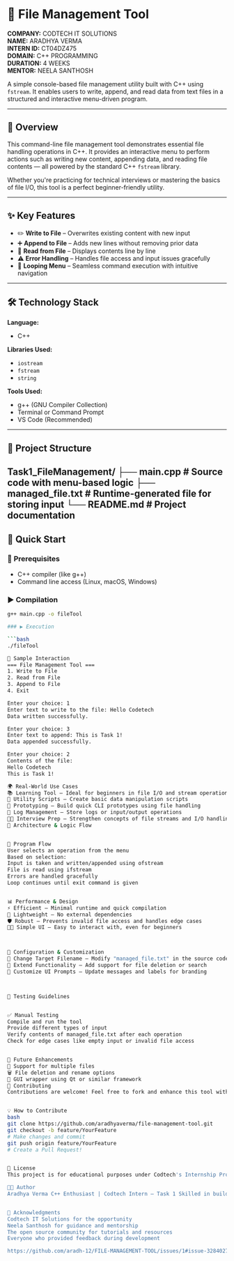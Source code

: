 # 📂 File Management Tool

**COMPANY:** CODTECH IT SOLUTIONS  
**NAME:** ARADHYA VERMA  
**INTERN ID:** CT04DZ475  
**DOMAIN:** C++ PROGRAMMING  
**DURATION:** 4 WEEKS  
**MENTOR:** NEELA SANTHOSH  

A simple console-based file management utility built with C++ using `fstream`. It enables users to write, append, and read data from text files in a structured and interactive menu-driven program.

---

## 🚀 Overview

This command-line file management tool demonstrates essential file handling operations in C++. It provides an interactive menu to perform actions such as writing new content, appending data, and reading file contents — all powered by the standard C++ `fstream` library.

Whether you're practicing for technical interviews or mastering the basics of file I/O, this tool is a perfect beginner-friendly utility.

---

## ✨ Key Features

- ✏️ **Write to File** – Overwrites existing content with new input  
- ➕ **Append to File** – Adds new lines without removing prior data  
- 📖 **Read from File** – Displays contents line by line  
- ⚠️ **Error Handling** – Handles file access and input issues gracefully  
- 🔁 **Looping Menu** – Seamless command execution with intuitive navigation  

---

## 🛠️ Technology Stack

**Language:**  
- C++

**Libraries Used:**  
- `iostream`  
- `fstream`  
- `string`

**Tools Used:**  
- g++ (GNU Compiler Collection)  
- Terminal or Command Prompt  
- VS Code (Recommended)

---

## 📁 Project Structure
Task1_FileManagement/ ├── main.cpp  # Source code with menu-based logic ├── managed_file.txt # Runtime-generated file for storing input └── README.md  # Project documentation
---

## 🚀 Quick Start

### 🔧 **Prerequisites**
- C++ compiler (like g++)
- Command line access (Linux, macOS, Windows)

### ▶️ **Compilation**

```bash
g++ main.cpp -o fileTool

### ▶️ Execution

```bash
./fileTool

🧪 Sample Interaction
=== File Management Tool ===
1. Write to File
2. Read from File
3. Append to File
4. Exit

Enter your choice: 1
Enter text to write to the file: Hello Codetech
Data written successfully.

Enter your choice: 3
Enter text to append: This is Task 1!
Data appended successfully.

Enter your choice: 2
Contents of the file:
Hello Codetech
This is Task 1!

🌍 Real-World Use Cases
📚 Learning Tool – Ideal for beginners in file I/O and stream operations
🔧 Utility Scripts – Create basic data manipulation scripts
🧪 Prototyping – Build quick CLI prototypes using file handling
📁 Log Management – Store logs or input/output operations
🧑‍💻 Interview Prep – Strengthen concepts of file streams and I/O handling
🧠 Architecture & Logic Flow


📌 Program Flow
User selects an operation from the menu
Based on selection:
Input is taken and written/appended using ofstream
File is read using ifstream
Errors are handled gracefully
Loop continues until exit command is given


📊 Performance & Design
⚡ Efficient – Minimal runtime and quick compilation
🎯 Lightweight – No external dependencies
🛡️ Robust – Prevents invalid file access and handles edge cases
👨‍💻 Simple UI – Easy to interact with, even for beginners



🔧 Configuration & Customization
📝 Change Target Filename – Modify "managed_file.txt" in the source code
🧱 Extend Functionality – Add support for file deletion or search
🎨 Customize UI Prompts – Update messages and labels for branding



🧪 Testing Guidelines


✅ Manual Testing
Compile and run the tool
Provide different types of input
Verify contents of managed_file.txt after each operation
Check for edge cases like empty input or invalid file access


🚧 Future Enhancements
📁 Support for multiple files
🗑️ File deletion and rename options
🧃 GUI wrapper using Qt or similar framework
🤝 Contributing
Contributions are welcome! Feel free to fork and enhance this tool with new features or optimizations.


💡 How to Contribute
bash
git clone https://github.com/aradhyaverma/file-management-tool.git
git checkout -b feature/YourFeature
# Make changes and commit
git push origin feature/YourFeature
# Create a Pull Request!


📄 License
This project is for educational purposes under Codtech's Internship Program. Refer to the LICENSE file for usage terms.

👨‍💻 Author
Aradhya Verma C++ Enthusiast | Codtech Intern – Task 1 Skilled in building structured console tools and mastering core C++ concepts


🙏 Acknowledgments
Codtech IT Solutions for the opportunity
Neela Santhosh for guidance and mentorship
The open source community for tutorials and resources
Everyone who provided feedback during development

https://github.com/aradh-12/FILE-MANAGEMENT-TOOL/issues/1#issue-3284027228


